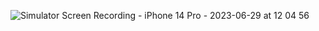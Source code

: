 ![Simulator Screen Recording - iPhone 14 Pro - 2023-06-29 at 12 04 56](https://github.com/LeeJaeheee/AllenSwiftMasterSchool/assets/74818845/90866734-e353-4fc5-8b8b-57df4cb1fdfe)
